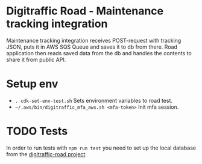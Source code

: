 # Digitraffic Road - Maintenance tracking integration

Maintenance tracking integration receives POST-request with tracking JSON, puts it in AWS SQS Queue and saves it to db from there. 
Road application then reads saved data from the db and handles the contents to share it from public API.

# Setup env
* `. cdk-set-env-test.sh` Sets environment variables to road test.
* `~/.aws/bin/digitraffic_mfa_aws.sh <mfa-token>` Init mfa session. 

# TODO Tests
In order to run tests with `npm run test` you need to set up the local database from the [digitraffic-road project](https://github.com/tmfg/digitraffic-road/tree/develop/dbroad).
